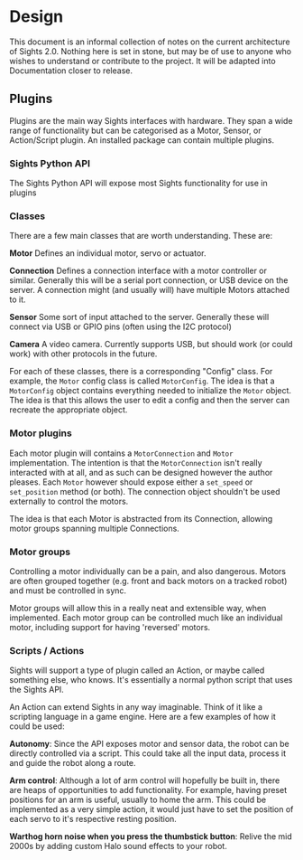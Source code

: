 # Design
This document is an informal collection of notes on the current architecture of Sights 2.0. Nothing here is set in stone, but may be of use to anyone who wishes to understand or contribute to the project. It will be adapted into Documentation closer to release.

## Plugins
Plugins are the main way Sights interfaces with hardware. They span a wide range of functionality but can be categorised as a Motor, Sensor, or Action/Script plugin. An installed package can contain multiple plugins.

### Sights Python API
The Sights Python API will expose most Sights functionality for use in plugins

### Classes
There are a few main classes that are worth understanding. These are:

**Motor**
Defines an individual motor, servo or actuator.

**Connection**
Defines a connection interface with a motor controller or similar. Generally this will be a serial port connection, or USB device on the server. A connection might (and usually will) have multiple Motors attached to it.

**Sensor**
Some sort of input attached to the server. Generally these will connect via USB or GPIO pins (often using the I2C protocol)

**Camera**
A video camera. Currently supports USB, but should work (or could work) with other protocols in the future.

For each of these classes, there is a corresponding "Config" class. For example, the `Motor` config class is called `MotorConfig`. The idea is that a `MotorConfig` object contains everything needed to initialize the `Motor` object. The idea is that this allows the user to edit a config and then the server can recreate the appropriate object.

### Motor plugins
Each motor plugin will contains a `MotorConnection` and `Motor` implementation. The intention is that the `MotorConnection` isn't really interacted with at all, and as such can be designed however the author pleases. Each `Motor` however should expose either a `set_speed` or `set_position` method (or both). The connection object shouldn't be used externally to control the motors.

The idea is that each Motor is abstracted from its Connection, allowing motor groups spanning multiple Connections.

### Motor groups
Controlling a motor individually can be a pain, and also dangerous. Motors are often grouped together (e.g. front and back motors on a tracked robot) and must be controlled in sync.

Motor groups will allow this in a really neat and extensible way, when implemented. Each motor group can be controlled much like an individual motor, including support for having 'reversed' motors.

### Scripts / Actions
Sights will support a type of plugin called an Action, or maybe called something else, who knows. It's essentially a normal python script that uses the Sights API.

An Action can extend Sights in any way imaginable. Think of it like a scripting language in a game engine. Here are a few examples of how it could be used:

**Autonomy**: Since the API exposes motor and sensor data, the robot can be directly controlled via a script. This could take all the input data, process it and guide the robot along a route.

**Arm control**: Although a lot of arm control will hopefully be built in, there are heaps of opportunities to add functionality. For example, having preset positions for an arm is useful, usually to home the arm. This could be implemented as a very simple action, it would just have to set the position of each servo to it's respective resting position.

**Warthog horn noise when you press the thumbstick button**: Relive the mid 2000s by adding custom Halo sound effects to your robot. 